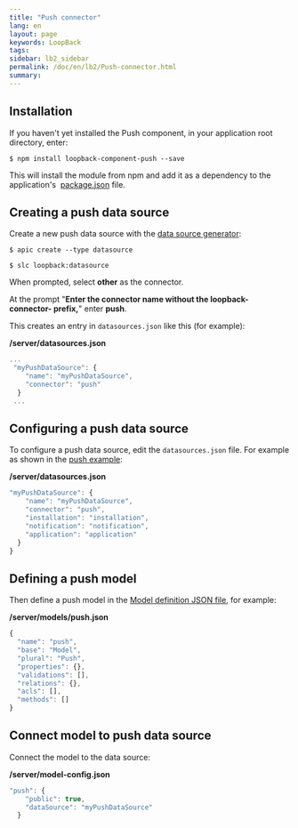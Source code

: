 ```yaml
---
title: "Push connector"
lang: en
layout: page
keywords: LoopBack
tags:
sidebar: lb2_sidebar
permalink: /doc/en/lb2/Push-connector.html
summary:
---
```


## Installation

If you haven't yet installed the Push component, in your application root directory, enter:

```shell
$ npm install loopback-component-push --save
```

This will install the module from npm and add it as a dependency to the application's 
[package.json](http://docs.strongloop.com/display/LB/package.json) file.

## Creating a push data source

Create a new push data source with the [data source generator](https://docs.strongloop.com/display/APIC/Data+source+generator):

```shell
$ apic create --type datasource
```

```shell
$ slc loopback:datasource
```

When prompted, select **other** as the connector.  

At the prompt "**Enter the connector name without the loopback-connector- prefix,**" enter **push**.

This creates an entry in `datasources.json` like this (for example):

**/server/datasources.json**

```javascript
...
 "myPushDataSource": {
    "name": "myPushDataSource",
    "connector": "push"
  }
 ...
```

## Configuring a push data source

To configure a push data source, edit the `datasources.json` file.
For example as shown in the [push example](http://docs.strongloop.com/https:/github.com/strongloop/loopback-component-push/blob/master/example/server-2.0/):

**/server/datasources.json**

```javascript
"myPushDataSource": {
    "name": "myPushDataSource",
    "connector": "push",
    "installation": "installation",
    "notification": "notification",
    "application": "application"
  }
}
```

## Defining a push model

Then define a push model in the [Model definition JSON file](/doc/en/lb2/Model-definition-JSON-file.html), for example:

**/server/models/push.json**

```javascript
{
  "name": "push",
  "base": "Model",
  "plural": "Push",
  "properties": {},
  "validations": [],
  "relations": {},
  "acls": [],
  "methods": []
}
```

## Connect model to push data source

Connect the model to the data source:

**/server/model-config.json**

```javascript
"push": {
    "public": true,
    "dataSource": "myPushDataSource"
  }
```